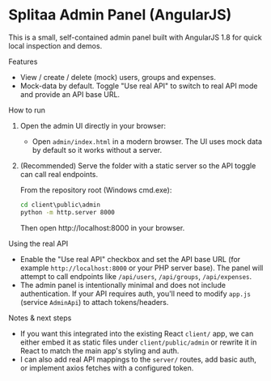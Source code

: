 # Splitaa Admin Panel (AngularJS)

This is a small, self-contained admin panel built with AngularJS 1.8 for quick local inspection and demos.

Features
- View / create / delete (mock) users, groups and expenses.
- Mock-data by default. Toggle "Use real API" to switch to real API mode and provide an API base URL.

How to run

1. Open the admin UI directly in your browser:

   - Open `admin/index.html` in a modern browser. The UI uses mock data by default so it works without a server.

2. (Recommended) Serve the folder with a static server so the API toggle can call real endpoints.

   From the repository root (Windows cmd.exe):

   ```cmd
   cd client\public\admin
   python -m http.server 8000
   ```

   Then open http://localhost:8000 in your browser.

Using the real API

- Enable the "Use real API" checkbox and set the API base URL (for example `http://localhost:8000` or your PHP server base). The panel will attempt to call endpoints like `/api/users`, `/api/groups`, `/api/expenses`.
- The admin panel is intentionally minimal and does not include authentication. If your API requires auth, you'll need to modify `app.js` (service `AdminApi`) to attach tokens/headers.

Notes & next steps
- If you want this integrated into the existing React `client/` app, we can either embed it as static files under `client/public/admin` or rewrite it in React to match the main app's styling and auth.
- I can also add real API mappings to the `server/` routes, add basic auth, or implement axios fetches with a configured token.
